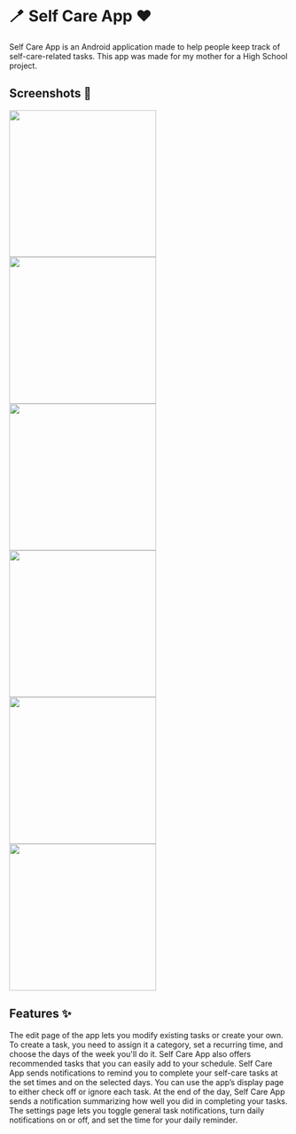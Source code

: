 <h1>🪥 Self Care App ❤️</h1>

<p>Self Care App is an Android application made to help people keep track of self-care-related tasks. This app was made for my mother for a High School project.</p>

<h2>Screenshots 📸</h2>

<p>
  <img src="https://github.com/user-attachments/assets/30977383-5bac-4b20-8fb7-71008d8878ef" width="265" />
  <img src="https://github.com/user-attachments/assets/0438898e-8079-484c-b7b3-5578f04c72e9" width="265" />
  <img src="https://github.com/user-attachments/assets/6db87ace-b795-422a-864b-9d8669403dc3" width="265" />
  <img src="https://github.com/user-attachments/assets/a3c8ad43-dd0f-4590-8ac9-5d390ab87283" width="265" />
  <img src="https://github.com/user-attachments/assets/f930af87-89fd-4fe1-9a35-f59beec762d2" width="265" />
  <img src="https://github.com/user-attachments/assets/99d02570-6e3e-4c9e-b902-73dfa644c8b7" width="265" />
</p>

<h2>Features ✨</h2>

<p>
  The edit page of the app lets you modify existing tasks or create your own. To create a task, you need to assign it a category, set a recurring time, and choose the days of the week you'll do it. Self Care App also offers recommended tasks that you can easily add to your schedule. Self Care App sends notifications to remind you to complete your self-care tasks at the set times and on the selected days. You can use the app’s display page to either check off or ignore each task. At the end of the day, Self Care App sends a notification summarizing how well you did in completing your tasks. The settings page lets you toggle general task notifications, turn daily notifications on or off, and set the time for your daily reminder.
</p>
